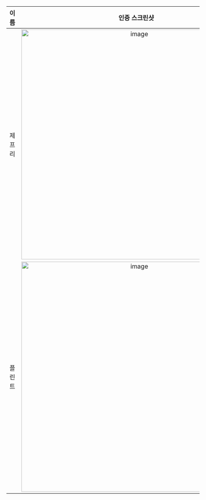 | **이름** | **인증 스크린샷** |
|:--------:|:-----------------:|
| 제프리 | <img width="600" alt="image" src="https://github.com/user-attachments/assets/b3be6ea3-a281-48e2-be62-6fede1a5e4ae" /> |
| 플린트 | <img width="600" alt="image" src="https://github.com/user-attachments/assets/48898d04-d95a-4bce-960a-23af81c719ba" /> |
